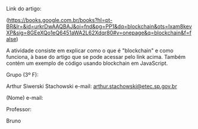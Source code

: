 Link do artigo: 

(https://books.google.com.br/books?hl=pt-BR&lr=&id=urkrDwAAQBAJ&oi=fnd&pg=PP1&dq=blockchain&ots=Ixam8kevXP&sig=8GEeXQo1eQ6451aWA2L62Xdqr80#v=onepage&q=blockchain&f=false)

A atividade consiste em explicar como o que é "blockchain" e como funciona, à base do artigo que se pode acessar pelo link acima. Também contém um exemplo de código usando blockchain em JavaScript.


Grupo (3º F):

Arthur Siwerski Stachowski
e-mail: arthur.stachowski@etec.sp.gov.br

(Nome)
e-mail:


Professor:

Bruno
